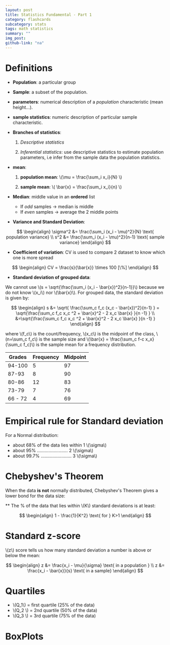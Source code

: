 ```yaml
---
layout: post
title: Statistics Fundamental - Part 1
category: flashcards
subcategory: stats
tags: math statistics
summary: ""
img_post:
github-link: "na"
---
```


<script src="/js/plotly-latest.min.js"></script>

<script type="text/javascript"
   src="https://cdnjs.cloudflare.com/ajax/libs/mathjax/2.7.2/MathJax.js?config=TeX-AMS-MML_HTMLorMML">
</script>


# Definitions

* **Population**: a particular group

* **Sample**: a subset of the population.

* **parameters**: numerical description of a *population* characteristic (mean height...).

* **sample statistics**: numeric description of particular sample characteristic.

* **Branches of statistics**:

  1) *Descriptive statistics*

  2) *Inferential statistics*: use descriptive statistics to estimate population parameters, i.e infer from the sample data the population statistics.


* **mean**:

    1) **population mean**: \\(\mu = \frac{\sum_i x_i}{N} \\) 

    2) **sample mean**: \\( \bar{x} = \frac{\sum_i x_i}{n} \\)

* **Median**: middle value in an **ordered** list

    + If *odd* samples -> median is middle
    + If *even* samples -> average the 2 middle points

<!--
{% tikz 20160320_03 %}
    \node at (-0.5,0.5) (nodeAA) {};
    \node at (0,0) (nodeA) {1};
    \node at (1,0) (nodeB) {2};
    \node at (2,0) (nodeC) {3};
    \node at (3,0) (nodeD) {4};
    \node at (4,0) (nodeE) {5};
    \node at (5,0) (nodeF) {6};
    \node at (6,0) (nodeG) {7};
    \node at (7,0) (nodeH) {8};
    \node at (8,0) (nodeI) {9};
    \node at (9,0) (nodeJ) {10};
    \node at (10,0) (nodeK) {11};
    \node at (11,0) (nodeL) {12};
    \node at (12,0) (nodeM) {13};
    \node at (13,0.5) (nodeMM) {};
    \node at (6,1) (nodemid) {I};
    \draw[ultra thick](nodeAA) -- (nodeMM);
{% endtikz %}
-->

* **Variance and Standard Deviation**:

$$
\begin{align}
\sigma^2 &= \frac{\sum_i (x_i - \mu)^2}{N} \text{ population variance}   \\  
s^2 &=  \frac{\sum_i (x_i - \mu)^2}{n-1}  \text{ sample variance}
\end{align}
$$


* **Coefficient of variation**: CV is used to compare 2 dataset to know which one is more spread

$$
\begin{align}
CV = \frac{s}{\bar{x}} \times 100 [\%]
\end{align}
$$

* **Standard deviation of grouped data**:

We cannot use \\(s = \sqrt{\frac{\sum_i (x_i - \bar{x})^2}{n-1}}\\) because we do not know \\(x_i\\) nor \\(\bar{x}\\). For grouped data, the standard deviation is given by:

$$ 
\begin{align}
s &= \sqrt{ \frac{\sum_c f_c (x_c - \bar{x})^2}{n-1} } = \sqrt{\frac{\sum_c f_c x_c ^2 + \bar{x}^2 - 2 x_c \bar{x} }{n -1} } \\
&=\sqrt{\frac{\sum_c f_c x_c ^2 + \bar{x}^2 - 2 x_c \bar{x} }{n -1} } 
\end{align}
$$

where \\(f_c\\) is the count/frequency, \\(x_c\\) is the midpoint of the class, \\(n=\sum_c f_c\\) is the sample size and \\(\bar{x} = \frac{\sum_c f-c x_x}{\sum_c f_c}\\) is the sample mean for a frequency distribution.

| Grades | Frequency | Midpoint |
|--------|-----------|----------|
|94-100  | 5         |       97 |
|87-93   |   8       |       90 |
|80-86   | 12        |       83 |
|73-79   | 7         |       76 |
|66 - 72 | 4         |       69 |


# Empirical rule for Standard deviation

For a Normal distribution:

* about 68% of the data lies within 1 \\(\sigma\\)
* about 95% ........................ 2 \\(\sigma\\)
* about 99.7% ........................ 3 \\(\sigma\\)

<!--
{% tikz 20160320_05 %}

% define normal distribution function 'normaltwo'
    \def\normaltwo{\x,{4*1/exp(((\x-3)^2)/2)}}
 
% input y parameter
    \def\y{4}
 
% this line calculates f(y)
    \def\fy{4*1/exp(((\y-3)^2)/2)}
 
% Shade orange area underneath curve.
    \fill [fill=orange!60] (2,0) -- plot[domain=2:4] (\normaltwo) -- ({\y},0) -- cycle;
 
% Draw and label normal distribution function
    \draw[color=blue,domain=0:6] plot (\normaltwo) node[right] {};
 
% Add dashed line dropping down from normal.
    \draw[dashed] ({\y},{\fy}) -- ({\y},0) node[below] {$\sigma$};
 
% Optional: Add axis labels
    \draw (-.2,2.5) node[left] {$p$};
    \draw (6,-.1) node[below] {$x$};
    \draw (3,0) -- (3, 4);
    \draw (3.3,-0.4) node[left] {$\mu$};
 
% Optional: Add axes
    \draw[->] (0,0) -- (6.2,0) node[right] {};
    \draw[->] (0,0) -- (0,5) node[above] {};
{% endtikz %}
-->


# Chebyshev's Theorem

When the data **is not** normally distributed, Chebyshev's Theorem gives a lower bond for the data size:

** The % of the data that lies within \\(K\\) standard deviations is at least:

$$
\begin{align}
1 - \frac{1}{K^2}  \text{  for } K>1
\end{align}
$$


# Standard z-score

\\(z\\) score tells us how many standard deviation a number is above or below the mean:

$$
\begin{align}
z &= \frac{x_i - \mu}{\sigma} \text{  in a population } \\
z &= \frac{x_i - \bar{x}}{s} \text{  in a sample}
\end{align}
$$


# Quartiles
<!--
{% tikz 20160320_01 %}

    \node at (0,0) (nodeA) {};
    \node at (5,0) (nodeB) {$Q_1$};
    \node at (10,0) (nodeC) {$Q_2$};
    \node at (15,0) (nodeD) {$Q_3$};
    \node at (20,0) (nodeE) {$Q_4$};
    \draw[ultra thick](nodeA) -- (nodeB);
    \draw[ultra thick](nodeB) -- (nodeC);
    \draw(nodeA) -- (nodeC) node [midway, below] (TextNode) {lower half};
    \draw[ultra thick](nodeC) -- (nodeD);
    \draw[ultra thick,arrows=->](nodeD) -- (nodeE);
    \draw (nodeC) -- (nodeE) node [midway, below] (TextNode) {upper half};
{% endtikz %}
-->

* \\(Q_1\\) = first quartile  (25% of the data)
* \\(Q_2 \\) = 2nd quartile (50% of the data)
* \\(Q_3 \\) = 3rd quartile (75% of the data)


# BoxPlots
<!--
{% tikz 20160320_02 %}
    \draw (0,0) -- (1,0) -- (1,0.8) -- (0,0.8) -- (0,0);
    \draw (0,0.8) -- (1,0.8) -- (1,2.6) -- (0,2.6) -- (0,0.8);
    \node at (0.5,3.5) (nodeA) {max};
    \node at (0.5,-1) (nodeB) {min};
    \node at (1.5,0) (nodeC) {$Q_1$};
    \node at (1.5,0.8) (nodeD) {$Q_2$};
    \node at (1.5,2.6) (nodeE) {$Q_3$};
    \draw[ultra thick](nodeA) -- (nodeB);
{% endtikz %}
-->